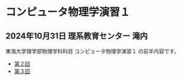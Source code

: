 # コンピュータ物理学演習１

2024年10月31日 理系教育センター 滝内
---

東海大学理学部物理学科科目 コンピュータ物理学演習１ の前半内容です。

- [第２回](./2024CPE01-01)
- [第３回](./2024CPE01-02)

